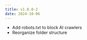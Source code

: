 ```yaml
---
title: v1.0.0-2
date: 2024-10-06
---
```


- Add robots.txt to block AI crawlers
- Reorganize folder structure

